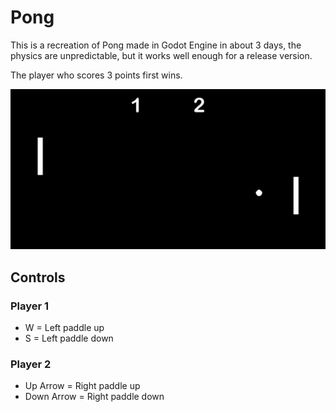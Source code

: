 # Pong

This is a recreation of Pong made in Godot Engine in about 3 days, the physics are unpredictable, but it works well enough for a release version.

The player who scores 3 points first wins.

![Image of the game](game.png)

## Controls

### Player 1

- W = Left paddle up
- S = Left paddle down

### Player 2
- Up Arrow = Right paddle up
- Down Arrow = Right paddle down